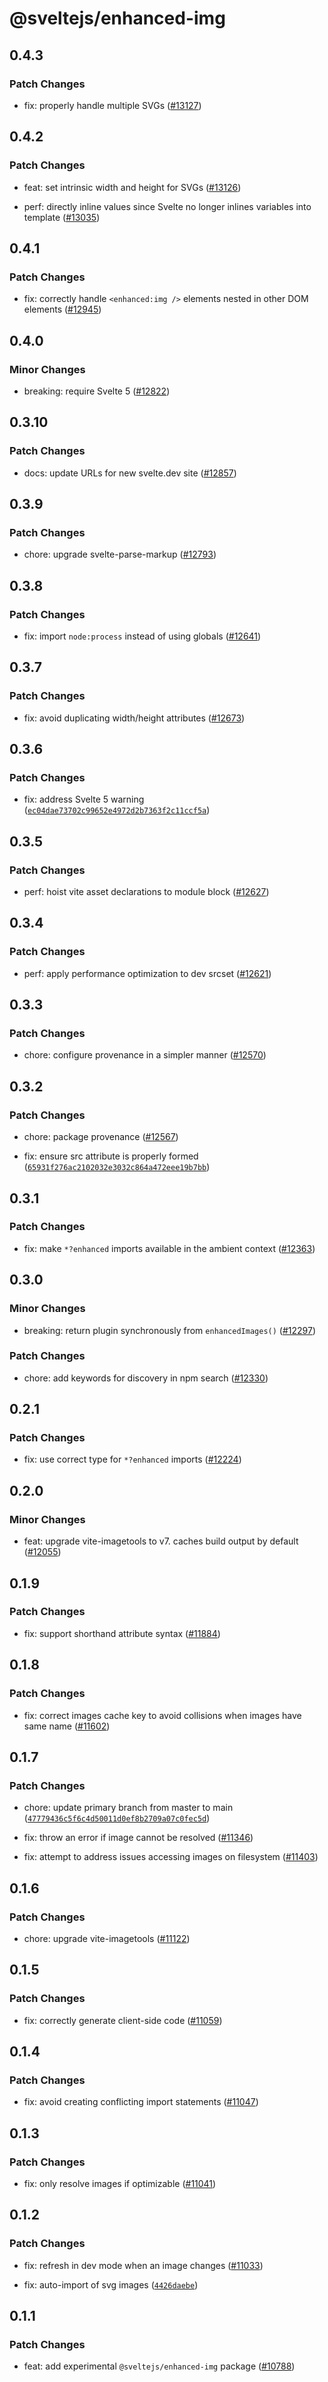 # @sveltejs/enhanced-img

## 0.4.3
### Patch Changes


- fix: properly handle multiple SVGs ([#13127](https://github.com/sveltejs/kit/pull/13127))

## 0.4.2
### Patch Changes


- feat: set intrinsic width and height for SVGs ([#13126](https://github.com/sveltejs/kit/pull/13126))


- perf: directly inline values since Svelte no longer inlines variables into template ([#13035](https://github.com/sveltejs/kit/pull/13035))

## 0.4.1
### Patch Changes


- fix: correctly handle `<enhanced:img />` elements nested in other DOM elements ([#12945](https://github.com/sveltejs/kit/pull/12945))

## 0.4.0
### Minor Changes


- breaking: require Svelte 5 ([#12822](https://github.com/sveltejs/kit/pull/12822))

## 0.3.10
### Patch Changes


- docs: update URLs for new svelte.dev site ([#12857](https://github.com/sveltejs/kit/pull/12857))

## 0.3.9
### Patch Changes


- chore: upgrade svelte-parse-markup ([#12793](https://github.com/sveltejs/kit/pull/12793))

## 0.3.8
### Patch Changes


- fix: import `node:process` instead of using globals ([#12641](https://github.com/sveltejs/kit/pull/12641))

## 0.3.7
### Patch Changes


- fix: avoid duplicating width/height attributes ([#12673](https://github.com/sveltejs/kit/pull/12673))

## 0.3.6
### Patch Changes


- fix: address Svelte 5 warning ([`ec04dae73702c99652e4972d2b7363f2c11ccf5a`](https://github.com/sveltejs/kit/commit/ec04dae73702c99652e4972d2b7363f2c11ccf5a))

## 0.3.5
### Patch Changes


- perf: hoist vite asset declarations to module block ([#12627](https://github.com/sveltejs/kit/pull/12627))

## 0.3.4
### Patch Changes


- perf: apply performance optimization to dev srcset ([#12621](https://github.com/sveltejs/kit/pull/12621))

## 0.3.3
### Patch Changes


- chore: configure provenance in a simpler manner ([#12570](https://github.com/sveltejs/kit/pull/12570))

## 0.3.2
### Patch Changes


- chore: package provenance ([#12567](https://github.com/sveltejs/kit/pull/12567))


- fix: ensure src attribute is properly formed ([`65931f276ac2102032e3032c864a472eee19b7bb`](https://github.com/sveltejs/kit/commit/65931f276ac2102032e3032c864a472eee19b7bb))

## 0.3.1
### Patch Changes


- fix: make `*?enhanced` imports available in the ambient context ([#12363](https://github.com/sveltejs/kit/pull/12363))

## 0.3.0

### Minor Changes

- breaking: return plugin synchronously from `enhancedImages()` ([#12297](https://github.com/sveltejs/kit/pull/12297))

### Patch Changes

- chore: add keywords for discovery in npm search ([#12330](https://github.com/sveltejs/kit/pull/12330))

## 0.2.1

### Patch Changes

- fix: use correct type for `*?enhanced` imports ([#12224](https://github.com/sveltejs/kit/pull/12224))

## 0.2.0

### Minor Changes

- feat: upgrade vite-imagetools to v7. caches build output by default ([#12055](https://github.com/sveltejs/kit/pull/12055))

## 0.1.9

### Patch Changes

- fix: support shorthand attribute syntax ([#11884](https://github.com/sveltejs/kit/pull/11884))

## 0.1.8

### Patch Changes

- fix: correct images cache key to avoid collisions when images have same name ([#11602](https://github.com/sveltejs/kit/pull/11602))

## 0.1.7

### Patch Changes

- chore: update primary branch from master to main ([`47779436c5f6c4d50011d0ef8b2709a07c0fec5d`](https://github.com/sveltejs/kit/commit/47779436c5f6c4d50011d0ef8b2709a07c0fec5d))

- fix: throw an error if image cannot be resolved ([#11346](https://github.com/sveltejs/kit/pull/11346))

- fix: attempt to address issues accessing images on filesystem ([#11403](https://github.com/sveltejs/kit/pull/11403))

## 0.1.6

### Patch Changes

- chore: upgrade vite-imagetools ([#11122](https://github.com/sveltejs/kit/pull/11122))

## 0.1.5

### Patch Changes

- fix: correctly generate client-side code ([#11059](https://github.com/sveltejs/kit/pull/11059))

## 0.1.4

### Patch Changes

- fix: avoid creating conflicting import statements ([#11047](https://github.com/sveltejs/kit/pull/11047))

## 0.1.3

### Patch Changes

- fix: only resolve images if optimizable ([#11041](https://github.com/sveltejs/kit/pull/11041))

## 0.1.2

### Patch Changes

- fix: refresh in dev mode when an image changes ([#11033](https://github.com/sveltejs/kit/pull/11033))

- fix: auto-import of svg images ([`4426daebe`](https://github.com/sveltejs/kit/commit/4426daebe1d345f60554225e3f12ea932b0110e4))

## 0.1.1

### Patch Changes

- feat: add experimental `@sveltejs/enhanced-img` package ([#10788](https://github.com/sveltejs/kit/pull/10788))
